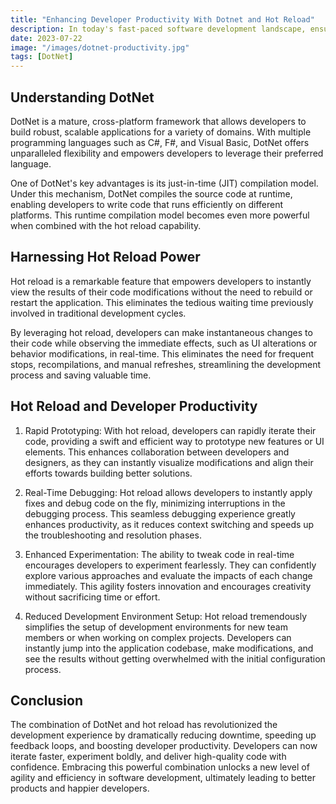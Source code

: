 ```yaml
---
title: "Enhancing Developer Productivity With Dotnet and Hot Reload"
description: In today's fast-paced software development landscape, ensuring high productivity and quick iteration cycles are essential for staying competitive. Microsoft's DotNet framework, combined with hot reload capabilities, has revolutionized the way developers write, test, and deploy code. In this blog post, we will delve into the powerful features of DotNet and discuss how hot reload accelerates developer productivity.
date: 2023-07-22
image: "/images/dotnet-productivity.jpg"
tags: [DotNet]
---
```

## Understanding DotNet

DotNet is a mature, cross-platform framework that allows developers to build robust, scalable applications for a variety of domains. With multiple programming languages such as C#, F#, and Visual Basic, DotNet offers unparalleled flexibility and empowers developers to leverage their preferred language.

One of DotNet's key advantages is its just-in-time (JIT) compilation model. Under this mechanism, DotNet compiles the source code at runtime, enabling developers to write code that runs efficiently on different platforms. This runtime compilation model becomes even more powerful when combined with the hot reload capability.

## Harnessing Hot Reload Power

Hot reload is a remarkable feature that empowers developers to instantly view the results of their code modifications without the need to rebuild or restart the application. This eliminates the tedious waiting time previously involved in traditional development cycles.

By leveraging hot reload, developers can make instantaneous changes to their code while observing the immediate effects, such as UI alterations or behavior modifications, in real-time. This eliminates the need for frequent stops, recompilations, and manual refreshes, streamlining the development process and saving valuable time.

## Hot Reload and Developer Productivity

1. Rapid Prototyping: With hot reload, developers can rapidly iterate their code, providing a swift and efficient way to prototype new features or UI elements. This enhances collaboration between developers and designers, as they can instantly visualize modifications and align their efforts towards building better solutions.

2. Real-Time Debugging: Hot reload allows developers to instantly apply fixes and debug code on the fly, minimizing interruptions in the debugging process. This seamless debugging experience greatly enhances productivity, as it reduces context switching and speeds up the troubleshooting and resolution phases.

3. Enhanced Experimentation: The ability to tweak code in real-time encourages developers to experiment fearlessly. They can confidently explore various approaches and evaluate the impacts of each change immediately. This agility fosters innovation and encourages creativity without sacrificing time or effort.

4. Reduced Development Environment Setup: Hot reload tremendously simplifies the setup of development environments for new team members or when working on complex projects. Developers can instantly jump into the application codebase, make modifications, and see the results without getting overwhelmed with the initial configuration process.

## Conclusion

The combination of DotNet and hot reload has revolutionized the development experience by dramatically reducing downtime, speeding up feedback loops, and boosting developer productivity. Developers can now iterate faster, experiment boldly, and deliver high-quality code with confidence. Embracing this powerful combination unlocks a new level of agility and efficiency in software development, ultimately leading to better products and happier developers.